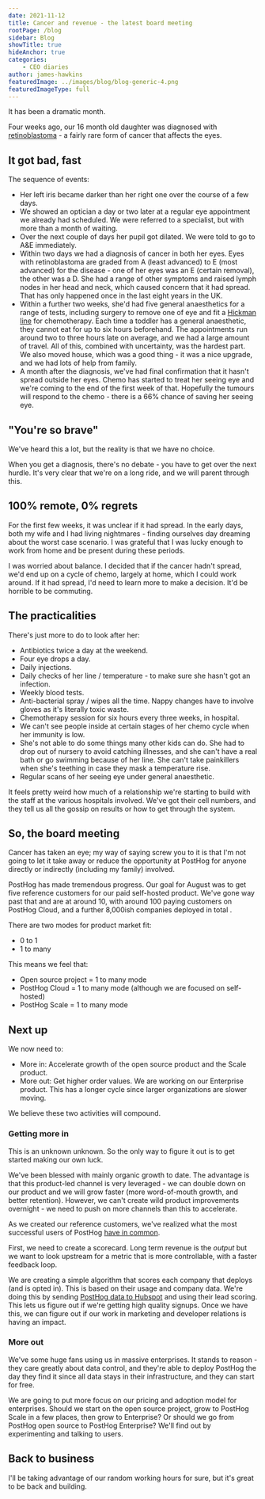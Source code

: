 ```yaml
---
date: 2021-11-12
title: Cancer and revenue - the latest board meeting
rootPage: /blog
sidebar: Blog
showTitle: true
hideAnchor: true
categories:
    - CEO diaries
author: james-hawkins
featuredImage: ../images/blog/blog-generic-4.png
featuredImageType: full
---
```


It has been a dramatic month.

Four weeks ago, our 16 month old daughter was diagnosed with [retinoblastoma](https://www.nhs.uk/conditions/retinoblastoma/#:~:text=Retinoblastoma%20is%20cancer%20of%20the,form%20a%20cancer%20called%20retinoblastoma.) - a fairly rare form of cancer that affects the eyes.

## It got bad, fast

The sequence of events:

* Her left iris became darker than her right one over the course of a few days.
* We showed an optician a day or two later at a regular eye appointment we already had scheduled. We were referred to a specialist, but with more than a month of waiting.
* Over the next couple of days her pupil got dilated. We were told to go to A&E immediately. 
* Within two days we had a diagnosis of cancer in both her eyes. Eyes with retinoblastoma are graded from A (least advanced) to E (most advanced) for the disease - one of her eyes was an E (certain removal), the other was a D. She had a range of other symptoms and raised lymph nodes in her head and neck, which caused concern that it had spread. That has only happened once in the last eight years in the UK.
* Within a further two weeks, she'd had five general anaesthetics for a range of tests, including surgery to remove one of eye and fit a [Hickman line](https://en.wikipedia.org/wiki/Hickman_line) for chemotherapy. Each time a toddler has a general anaesthetic, they cannot eat for up to six hours beforehand. The appointments run around two to three hours late on average, and we had a large amount of travel. All of this, combined with uncertainty, was the hardest part. We also moved house, which was a good thing - it was a nice upgrade, and we had lots of help from family.
* A month after the diagnosis, we've had final confirmation that it hasn't spread outside her eyes. Chemo has started to treat her seeing eye and we're coming to the end of the first week of that. Hopefully the tumours will respond to the chemo - there is a 66% chance of saving her seeing eye.

## "You're so brave"

We've heard this a lot, but the reality is that we have no choice.

When you get a diagnosis, there's no debate - you have to get over the next hurdle. It's very clear that we're on a long ride, and we will parent through this.

## 100% remote, 0% regrets

For the first few weeks, it was unclear if it had spread. In the early days, both my wife and I had living nightmares - finding ourselves day dreaming about the worst case scenario. I was grateful that I was lucky enough to work from home and be present during these periods.

I was worried about balance. I decided that if the cancer hadn't spread, we'd end up on a cycle of chemo, largely at home, which I could work around. If it had spread, I'd need to learn more to make a decision. It'd be horrible to be commuting.

## The practicalities

There's just more to do to look after her:

* Antibiotics twice a day at the weekend.
* Four eye drops a day.
* Daily injections.
* Daily checks of her line / temperature - to make sure she hasn't got an infection.
* Weekly blood tests.
* Anti-bacterial spray / wipes all the time. Nappy changes have to involve gloves as it's literally toxic waste.
* Chemotherapy session for six hours every three weeks, in hospital.
* We can't see people inside at certain stages of her chemo cycle when her immunity is low.
* She's not able to do some things many other kids can do. She had to drop out of nursery to avoid catching illnesses, and she can't have a real bath or go swimming because of her line. She can't take painkillers when she's teething in case they mask a temperature rise.
* Regular scans of her seeing eye under general anaesthetic.

It feels pretty weird how much of a relationship we're starting to build with the staff at the various hospitals involved. We've got their cell numbers, and they tell us all the gossip on results or how to get through the system. 

## So, the board meeting

Cancer has taken an eye; my way of saying screw you to it is that I'm not going to let it take away or reduce the opportunity at PostHog for anyone directly or indirectly (including my family) involved.

PostHog has made tremendous progress. Our goal for August was to get five reference customers for our paid self-hosted product. We've gone way past that and are at around 10, with around 100 paying customers on PostHog Cloud, and a further 8,000ish companies deployed in total .

There are two modes for product market fit:

* 0 to 1
* 1 to many

This means we feel that:

* Open source project = 1 to many mode
* PostHog Cloud = 1 to many mode (although we are focused on self-hosted)
* PostHog Scale = 1 to many mode

## Next up

We now need to:

* More in: Accelerate growth of the open source product and the Scale product.
* More out: Get higher order values. We are working on our Enterprise product. This has a longer cycle since larger organizations are slower moving.

We believe these two activities will compound.

### Getting more in

This is an unknown unknown. So the only way to figure it out is to get started making our own luck.

We've been blessed with mainly organic growth to date. The advantage is that this product-led channel is very leveraged - we can double down on our product and we will grow faster (more word-of-mouth growth, and better retention). However, we can't create wild product improvements overnight - we need to push on more channels than this to accelerate.

As we created our reference customers, we've realized what the most successful users of PostHog [have in common](/handbook/strategy/strategy).

First, we need to create a scorecard. Long term revenue is the _output_ but we want to look upstream for a metric that is more controllable, with a faster feedback loop.

We are creating a simple algorithm that scores each company that deploys (and is opted in). This is based on their usage and company data. We're doing this by sending [PostHog data to Hubspot](https://github.com/PostHog/hubspot-plugin) and using their lead scoring. This lets us figure out if we're getting high quality signups. Once we have this, we can figure out if our work in marketing and developer relations is having an impact.

### More out

We've some huge fans using us in massive enterprises. It stands to reason - they care greatly about data control, and they're able to deploy PostHog the day they find it since all data stays in their infrastructure, and they can start for free.

We are going to put more focus on our pricing and adoption model for enterprises. Should we start on the open source project, grow to PostHog Scale in a few places, then grow to Enterprise? Or should we go from PostHog open source to PostHog Enterprise? We'll find out by experimenting and talking to users.

## Back to business

I'll be taking advantage of our random working hours for sure, but it's great to be back and building.